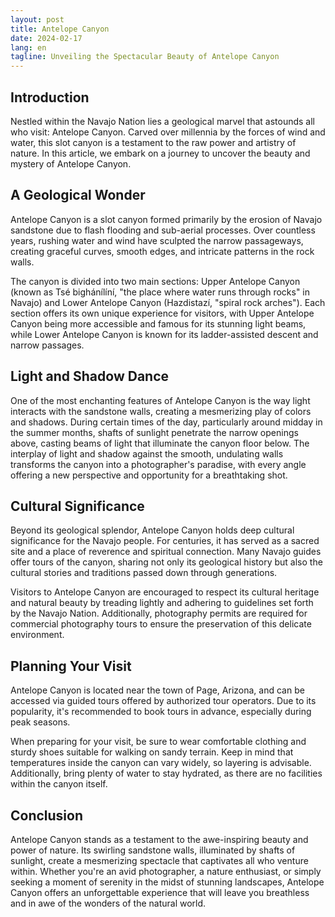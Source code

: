 ```yaml
---
layout: post
title: Antelope Canyon
date: 2024-02-17
lang: en
tagline: Unveiling the Spectacular Beauty of Antelope Canyon
---
```


## Introduction

Nestled within the Navajo Nation lies a geological marvel that astounds all who visit: Antelope Canyon. Carved over millennia by the forces of wind and water, this slot canyon is a testament to the raw power and artistry of nature. In this article, we embark on a journey to uncover the beauty and mystery of Antelope Canyon.

## A Geological Wonder

Antelope Canyon is a slot canyon formed primarily by the erosion of Navajo sandstone due to flash flooding and sub-aerial processes. Over countless years, rushing water and wind have sculpted the narrow passageways, creating graceful curves, smooth edges, and intricate patterns in the rock walls.

The canyon is divided into two main sections: Upper Antelope Canyon (known as Tsé bighánílíní, "the place where water runs through rocks" in Navajo) and Lower Antelope Canyon (Hazdistazí, "spiral rock arches"). Each section offers its own unique experience for visitors, with Upper Antelope Canyon being more accessible and famous for its stunning light beams, while Lower Antelope Canyon is known for its ladder-assisted descent and narrow passages.

## Light and Shadow Dance

One of the most enchanting features of Antelope Canyon is the way light interacts with the sandstone walls, creating a mesmerizing play of colors and shadows. During certain times of the day, particularly around midday in the summer months, shafts of sunlight penetrate the narrow openings above, casting beams of light that illuminate the canyon floor below. The interplay of light and shadow against the smooth, undulating walls transforms the canyon into a photographer's paradise, with every angle offering a new perspective and opportunity for a breathtaking shot.

## Cultural Significance

Beyond its geological splendor, Antelope Canyon holds deep cultural significance for the Navajo people. For centuries, it has served as a sacred site and a place of reverence and spiritual connection. Many Navajo guides offer tours of the canyon, sharing not only its geological history but also the cultural stories and traditions passed down through generations.

Visitors to Antelope Canyon are encouraged to respect its cultural heritage and natural beauty by treading lightly and adhering to guidelines set forth by the Navajo Nation. Additionally, photography permits are required for commercial photography tours to ensure the preservation of this delicate environment.

## Planning Your Visit

Antelope Canyon is located near the town of Page, Arizona, and can be accessed via guided tours offered by authorized tour operators. Due to its popularity, it's recommended to book tours in advance, especially during peak seasons.

When preparing for your visit, be sure to wear comfortable clothing and sturdy shoes suitable for walking on sandy terrain. Keep in mind that temperatures inside the canyon can vary widely, so layering is advisable. Additionally, bring plenty of water to stay hydrated, as there are no facilities within the canyon itself.

## Conclusion

Antelope Canyon stands as a testament to the awe-inspiring beauty and power of nature. Its swirling sandstone walls, illuminated by shafts of sunlight, create a mesmerizing spectacle that captivates all who venture within. Whether you're an avid photographer, a nature enthusiast, or simply seeking a moment of serenity in the midst of stunning landscapes, Antelope Canyon offers an unforgettable experience that will leave you breathless and in awe of the wonders of the natural world.
